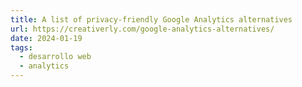 ```yaml
---
title: A list of privacy-friendly Google Analytics alternatives
url: https://creativerly.com/google-analytics-alternatives/
date: 2024-01-19
tags:
  - desarrollo web
  - analytics
---
```

